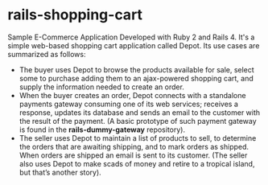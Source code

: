 rails-shopping-cart
===================

Sample E-Commerce Application Developed with Ruby 2 and Rails 4. It's a simple web-based shopping cart application called Depot. Its use cases are summarized as follows:
* The buyer uses Depot to browse the products available for sale, select some to purchase adding them to an ajax-powered shopping cart, and supply the information needed to create an order.
* When the buyer creates an order, Depot connects with a standalone payments gateway consuming one of its web services; receives a response, updates its database and sends an email to the customer with the result of the payment. (A basic prototype of such payment gateway is found in the <b>rails-dummy-gateway</b> repository).
* The seller uses Depot to maintain a list of products to sell, to determine the orders that are awaiting shipping, and to mark orders as shipped. When orders are shipped an email is sent to its customer. (The seller also uses Depot to make scads of money and retire to a tropical island, but that’s another story).
